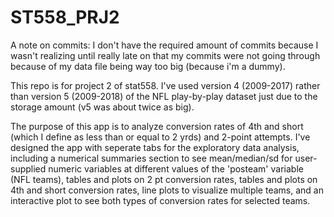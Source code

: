 # ST558_PRJ2

A note on commits: I don't have the required amount of commits because I wasn't realizing until really late on that my commits were not going through because of my data file being way too big (because i'm a dummy). 

This repo is for project 2 of stat558. I've used version 4 (2009-2017) rather than version 5 (2009-2018) of the NFL play-by-play dataset just due to the storage amount (v5 was about twice as big).

The purpose of this app is to analyze conversion rates of 4th and short (which I define as less than or equal to 2 yrds) and 2-point attempts. I've designed the app with seperate tabs for the exploratory data analysis, including a numerical summaries section to see mean/median/sd for user-supplied numeric variables at different values of the 'posteam' variable (NFL teams), tables and plots on 2 pt conversion rates, tables and plots on 4th and short conversion rates, line plots to visualize multiple teams, and an interactive plot to see both types of conversion rates for selected teams. 

